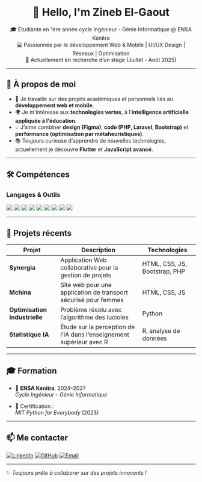 <h1 align="center">👋 Hello, I'm Zineb El-Gaout</h1>
<p align="center">
  🎓 Étudiante en 1ère année cycle ingénieur - Génie Informatique @ ENSA Kénitra<br>
  💻 Passionnée par le développement Web & Mobile | UI/UX Design | Réseaux | Optimisation<br>
  🌱 Actuellement en recherche d’un stage (Juillet - Août 2025)
</p>

---

## 💼 À propos de moi

- 🔭 Je travaille sur des projets académiques et personnels liés au **développement web et mobile**.
- 🌍 Je m'intéresse aux **technologies vertes**, à l'**intelligence artificielle appliquée à l'éducation**.
- 💡 J’aime combiner **design (Figma)**, **code (PHP, Laravel, Bootstrap)** et **performance (optimisation par métaheuristiques)**.
- 📚 Toujours curieuse d’apprendre de nouvelles technologies, actuellement je découvre **Flutter** et **JavaScript avancé**.

---

## 🛠️ Compétences

### Langages & Outils
<p>
  <img src="https://img.shields.io/badge/-HTML5-E34F26?style=flat&logo=html5&logoColor=white" />
  <img src="https://img.shields.io/badge/-CSS3-1572B6?style=flat&logo=css3" />
  <img src="https://img.shields.io/badge/-JavaScript-F7DF1E?style=flat&logo=javascript&logoColor=black" />
  <img src="https://img.shields.io/badge/-PHP-777BB4?style=flat&logo=php&logoColor=white" />
  <img src="https://img.shields.io/badge/-Laravel-FF2D20?style=flat&logo=laravel&logoColor=white" />
  <img src="https://img.shields.io/badge/-MySQL-4479A1?style=flat&logo=mysql&logoColor=white" />
  <img src="https://img.shields.io/badge/-Figma-F24E1E?style=flat&logo=figma&logoColor=white" />
  <img src="https://img.shields.io/badge/-VS%20Code-007ACC?style=flat&logo=visual-studio-code" />
  <img src="https://img.shields.io/badge/-Git-F05032?style=flat&logo=git&logoColor=white" />
</p>

---

## 🚀 Projets récents

| Projet | Description | Technologies |
|--------|-------------|--------------|
| **Synergia** | Application Web collaborative pour la gestion de projets | HTML, CSS, JS, Bootstrap, PHP |
| **Mchina** | Site web pour une application de transport sécurisé pour femmes | HTML, CSS, JS |
| **Optimisation Industrielle** | Problème résolu avec l’algorithme des lucioles | Python |
| **Statistique IA** | Étude sur la perception de l’IA dans l’enseignement supérieur avec R | R, analyse de données |

---

## 🎓 Formation

- 🏫 **ENSA Kénitra**, 2024–2027  
  *Cycle Ingénieur – Génie Informatique*

- 📜 Certification :  
  *MIT Python for Everybody* (2023)

---

## 📫 Me contacter

[![LinkedIn](https://img.shields.io/badge/-LinkedIn-0077B5?style=flat&logo=linkedin&logoColor=white)](https://www.linkedin.com/in/ton-profil)
[![GitHub](https://img.shields.io/badge/-GitHub-181717?style=flat&logo=github&logoColor=white)](https://github.com/ton-github)
[![Email](https://img.shields.io/badge/-Email-D14836?style=flat&logo=gmail&logoColor=white)](mailto:ton@email.com)

---

✨ *Toujours prête à collaborer sur des projets innovants !*

